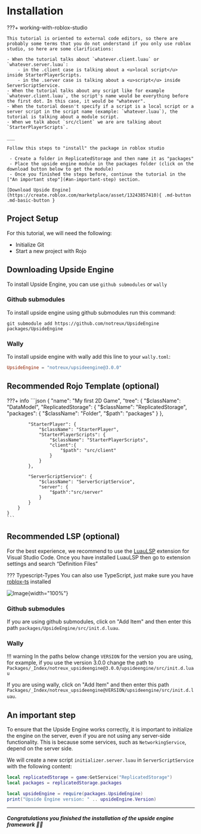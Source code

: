 # Installation

???+ working-with-roblox-studio

    This tutorial is oriented to external code editors, so there are probably some terms that you do not understand if you only use roblox studio, so here are some clarifications:
        
    - When the tutorial talks about `whatever.client.luau` or `whatever.server.luau`:
        - in the .client case is talking about a <u>local script</u> inside StarterPlayerScripts.
        - in the .server case is talking about a <u>script</u> inside ServerScriptService.
    - When the tutorial talks about any script like for example `whatever.client.luau`, the script's name would be everything before the first dot. In this case, it would be "whatever".
    - When the tutorial doesn't specify if a script is a local script or a server script in the script name (example: `whatever.luau`), the tutorial is talking about a module script.
    - When we talk about `src/client` we are are talking about `StarterPlayerScripts`.

    ___

    Follow this steps to "install" the package in roblox studio

     - Create a folder in ReplicatedStorage and then name it as "packages"
     - Place the upside engine module in the packages folder (click on the download button below to get the module)
     - Once you finished the steps before, continue the tutorial in the ["An important step"](#an-important-step) section.
    
    [Download Upside Engine](https://create.roblox.com/marketplace/asset/13243857410){ .md-button .md-basic-button }


## Project Setup
For this tutorial, we will need the following:

- Initialize Git
- Start a new project with Rojo

## Downloading Upside Engine
To install Upside Engine, you can use `github submodules` or `wally`

### Github submodules
To install upside engine using github submodules run this command:
```git
git submodule add https://github.com/notreux/UpsideEngine packages/UpsideEngine
```

### Wally
To install upside engine with wally add this line to your `wally.toml`:
```toml
UpsideEngine = "notreux/upsideengine@3.0.0"
```

## Recommended Rojo Template (optional)

???+ info 
    ```json
    {
       "name": "My first 2D Game",
        "tree": {
            "$className": "DataModel",
            "ReplicatedStorage": {
                "$className": "ReplicatedStorage",
                "packages": {
                    "$className": "Folder",
                    "$path": "packages"
                }
            },
        
            "StarterPlayer": {
                "$className": "StarterPlayer",
                "StarterPlayerScripts": {
                    "$className": "StarterPlayerScripts",
                    "client":{
                        "$path": "src/client"
                    }
                }
            },

            "ServerScriptService": {
                "$className": "ServerScriptService",
                "server": {
                    "$path":"src/server"
                }
            }
        }
    }
    ```

## Recommended LSP (optional)

For the best experience, we recommend to use the [LuauLSP](https://marketplace.visualstudio.com/items?itemName=JohnnyMorganz.luau-lsp) extension for Visual Studio Code. Once you have installed LuauLSP then go to extension settings and search “Definition Files”

??? Typescript-Types
	You can also use TypeScript, just make sure you have [roblox-ts](https://roblox-ts.com/) installed

![Image](../../assets/luauLSP.png){width="100%"}


### Github submodules

If you are using github submodules, click on "Add Item" and then enter this path `packages/UpsideEngine/src/init.d.luau`.

### Wally
!!! warning
    In the paths below change `VERSION` for the version you are using, for example, if you use the version 3.0.0 change the path to `Packages/_Index/notreux_upsideengine@3.0.0/upsideengine/src/init.d.luau`

If you are using wally, click on "Add Item" and then enter this path `Packages/_Index/notreux_upsideengine@VERSION/upsideengine/src/init.d.luau`.

## An important step

To ensure that the Upside Engine works correctly, it is important to initialize the engine on the server, even if you are not using any server-side functionality. This is because some services, such as `NetworkingService`, depend on the server side.

We will create a new script `initializer.server.luau` in `ServerScriptService` with the following content:

```lua
local replicatedStorage = game:GetService("ReplicatedStorage")
local packages = replicatedStorage.packages

local upsideEngine = require(packages.UpsideEngine)
print("Upside Engine version: " .. upsideEngine.Version)
```
___

##### Congratulations you finished the installation of the upside engine framework 🎉🎉